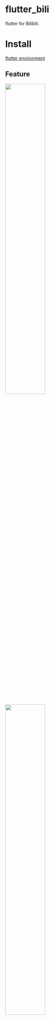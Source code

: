 # flutter_bili

flutter for Bilibili.

# Install
[flutter environment](https://docs.flutter.dev/get-started/install)

## Feature

<img height="50%" src="https://github.com/sunzhongliangde/flutter_bili/site_resource/1.png" referrerpolicy="no-referrer">
<img height="50%" src="https://github.com/sunzhongliangde/flutter_bili/site_resource/2.png" referrerpolicy="no-referrer">
<img height="50%" src="https://github.com/sunzhongliangde/flutter_bili/site_resource/3.png" referrerpolicy="no-referrer">
<img height="50%" src="https://github.com/sunzhongliangde/flutter_bili/site_resource/4.png" referrerpolicy="no-referrer">
<img height="50%" src="https://github.com/sunzhongliangde/flutter_bili/site_resource/5.png" referrerpolicy="no-referrer">
